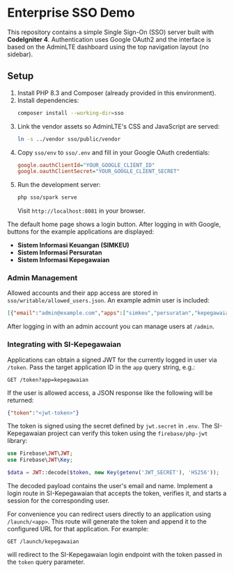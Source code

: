 # Enterprise SSO Demo

This repository contains a simple Single Sign-On (SSO) server built with **CodeIgniter 4**. Authentication uses Google OAuth2 and the interface is based on the AdminLTE dashboard using the top navigation layout (no sidebar).


## Setup

1. Install PHP 8.3 and Composer (already provided in this environment).
2. Install dependencies:
   ```bash
   composer install --working-dir=sso
   ```
3. Link the vendor assets so AdminLTE's CSS and JavaScript are served:
   ```bash
   ln -s ../vendor sso/public/vendor
   ```
4. Copy `sso/env` to `sso/.env` and fill in your Google OAuth credentials:
   ```ini
   google.oauthClientId="YOUR_GOOGLE_CLIENT_ID"
   google.oauthClientSecret="YOUR_GOOGLE_CLIENT_SECRET"
   ```
5. Run the development server:
   ```bash
   php sso/spark serve
   ```
   Visit `http://localhost:8081` in your browser.

The default home page shows a login button. After logging in with Google, buttons for the example applications are displayed:

- **Sistem Informasi Keuangan (SIMKEU)**
- **Sistem Informasi Persuratan**
- **Sistem Informasi Kepegawaian**

### Admin Management

Allowed accounts and their app access are stored in `sso/writable/allowed_users.json`.
An example admin user is included:

```json
[{"email":"admin@example.com","apps":["simkeu","persuratan","kepegawaian"],"is_admin":true}]
```

After logging in with an admin account you can manage users at `/admin`.

### Integrating with SI-Kepegawaian

Applications can obtain a signed JWT for the currently logged in user via
`/token`. Pass the target application ID in the `app` query string, e.g.:

```
GET /token?app=kepegawaian
```

If the user is allowed access, a JSON response like the following will be
returned:

```json
{"token":"<jwt-token>"}
```

The token is signed using the secret defined by `jwt.secret` in `.env`. The
SI-Kepegawaian project can verify this token using the `firebase/php-jwt`
library:

```php
use Firebase\JWT\JWT;
use Firebase\JWT\Key;

$data = JWT::decode($token, new Key(getenv('JWT_SECRET'), 'HS256'));
```

The decoded payload contains the user's email and name. Implement a login route
in SI-Kepegawaian that accepts the token, verifies it, and starts a session for
the corresponding user.

For convenience you can redirect users directly to an application using
`/launch/<app>`. This route will generate the token and append it to the
configured URL for that application. For example:

```
GET /launch/kepegawaian
```

will redirect to the SI-Kepegawaian login endpoint with the token passed in the
`token` query parameter.

